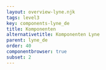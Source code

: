 ```yaml
---
layout: overview-lyne.njk
tags: level3
key: components-lyne_de
title: Komponenten
alternativetitle: Komponenten Lyne
parent: lyne_de
order: 40
componentbrowser: true
subset: 2
---
```

